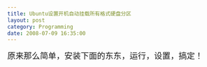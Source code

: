 ```yaml
---
title: Ubuntu设置开机自动挂载所有格式硬盘分区
layout: post
category: Programming
date: 2008-07-09 16:35:00
---
```


<span style="font-size: 14pt;">原来那么简单，安装下面的东东，运行，设置，搞定！</span>

<div class="cnblogs_code"><!--

Code highlighting produced by Actipro CodeHighlighter (freeware)

http://www.CodeHighlighter.com/

-->![](http://www.cnblogs.com/Images/OutliningIndicators/None.gif)<span style="color: #000000;"><span style="font-size: 12pt;"><span style="color: #000000;">sudo&nbsp;apt</span><span style="color: #000000;">-</span><span style="color: #000000;">get&nbsp;install&nbsp;ntfs</span><span style="color: #000000;">-</span><span style="color: #000000;">config&nbsp;ntfs</span><span style="color: #000000;">-</span><span style="color: #000000;">3g </span></span></span><span style="color: #000000;">

</span></div>
